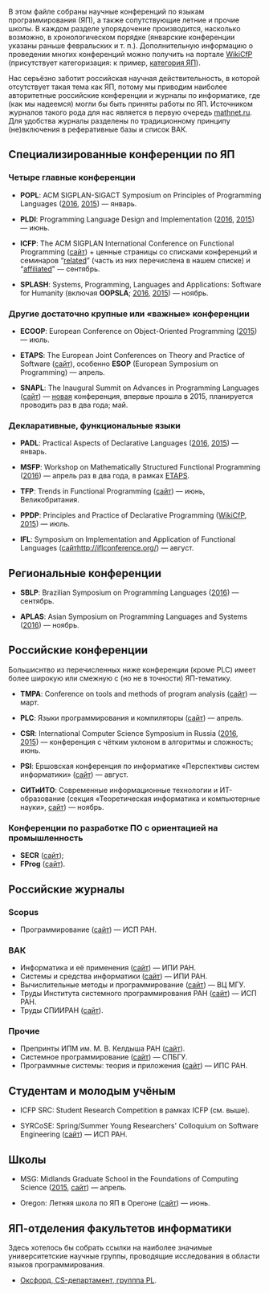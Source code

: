 В этом файле собраны научные конференций по языкам программирования (ЯП), а также сопутствующие летние и прочие школы. В каждом разделе упорядочение производится, насколько возможно, в хронологическом порядке (январские конференции указаны раньше февральских и т. п.). Дополнительную информацию о проведении многих конференций можно получить на портале [WikiCfP](http://www.wikicfp.com/cfp/) (присутствует категоризация: к пример, [категория ЯП](http://www.wikicfp.com/cfp/call?conference=programming%20languages)).

Нас серьёзно заботит российская научная действительность, в которой отсутствует такая тема как ЯП, потому мы приводим наиболее авторитетные российские конференции и журналы по информатике, где (как мы надеемся) могли бы быть приняты работы по ЯП. Источником журналов такого рода для нас является в первую очередь [mathnet.ru](http://www.mathnet.ru/). Для удобства журналы разделены по традиционному принципу (не)включения в реферативные базы и список ВАК.

## Специализированные конференции по ЯП

### Четыре главные конференции

* **POPL**: ACM SIGPLAN-SIGACT Symposium on Principles of Programming Languages ([2016](http://conf.researchr.org/home/POPL-2016), [2015](http://popl.mpi-sws.org/2015/)) — январь.

* **PLDI**: Programming Language Design and Implementation ([2016](http://conf.researchr.org/home/pldi-2016), [2015](http://conf.researchr.org/home/pldi2015)) — июнь.

* **ICFP**: The ACM SIGPLAN International Conference on Functional Programming ([сайт](http://www.icfpconference.org/)) + ценные страницы со списками конференций и семинаров “[related](http://www.icfpconference.org/related.html)” (часть из них перечислена в нашем списке) и “[affiliated](http://www.icfpconference.org/affiliated.html)” — сентябрь.

* **SPLASH**: Systems, Programming, Languages and Applications: Software for Humanity (включая **OOPSLA**; [2016](http://2016.splashcon.org/), [2015](http://2015.splashcon.org/)) — ноябрь.

### Другие достаточно крупные или «важные» конференции

* **ECOOP**: European Conference on Object-Oriented Programming ([2015](http://2015.ecoop.org/)) — июль.

* **ETAPS**: The European Joint Conferences on Theory and Practice of Software ([сайт](http://www.etaps.org/)), особенно **ESOP** (European Symposium on Programming) — апрель.

* **SNAPL**: The Inaugural Summit on Advances in Programming Languages ([сайт](http://snapl.org/)) — [новая](http://lambda-the-ultimate.org/node/5067) конференция, впервые прошла в 2015, планируется проводить раз в два года; май.

### Декларативные, функциональные языки

* **PADL**: Practical Aspects of Declarative Languages ([2016](http://conf.researchr.org/home/PADL-2016), [2015](http://www.cs.nmsu.edu/padl15/)) — январь.

* **MSFP**: Workshop on Mathematically Structured Functional Programming ([2016](http://msfp2016.bentnib.org/)) — апрель раз в два года, в рамках [ETAPS](http://www.etaps.org/).

* **TFP**: Trends in Functional Programming ([сайт](http://www.tifp.org/)) — июнь, Великобритания.

* **PPDP**: Principles and Practice of Declarative Programming ([WikiCfP](http://www.wikicfp.com/cfp/program?id=2390&f=Principles+and+Practice+of+Declarative+Programming), [2015](http://costa.ls.fi.upm.es/ppdp15/)) — июль.

* **IFL**: Symposium on Implementation and Application of Functional Languages ([сайт]()http://iflconference.org/) — август.

## Региональные конференции

* **SBLP**: Brazilian Symposium on Programming Languages ([2016](http://cbsoft.org/sblp2016)) — сентябрь.

* **APLAS**: Asian Symposium on Programming Languages and Systems ([2016](http://soict.hust.edu.vn/~aplas2016/)) — ноябрь.

## Российские конференции

Большиснтво из перечисленных ниже конференции (кроме PLC) имеет более широкую или смежную с (но не в точности) ЯП-тематику.

* **TMPA**: Conference on tools and methods of program analysis ([сайт](http://tmpaconf.org/)) — март.

* **PLC**: Языки программирования и компиляторы ([сайт](http://plc.sfedu.ru/)) — апрель.

* **CSR**: International Computer Science Symposium in Russia ([2016](http://logic.pdmi.ras.ru/csr2016/), [2015](http://logic.pdmi.ras.ru/csr2015/)) — конференция с чётким уклоном в алгоритмы и сложность; июнь.

* **PSI**: Ершовская конференция по информатике «Перспективы систем информатики» ([сайт](http://psi.nsc.ru/)) — август.

* **СИТиИТО**: Современные информационные технологии и ИТ-образование (секция «Теоретическая информатика и компьютерные науки», [сайт](http://conf.it-edu.ru/)) — ноябрь.

### Конференции по разработке ПО с ориентацией на промышленность

* **SECR** ([сайт](http://secr.ru/));
* **FProg** ([сайт](http://fpconf.ru/)).

## Российские журналы

### Scopus

* Программирование ([сайт](http://www.ispras.ru/programming/)) — ИСП РАН.
 
### ВАК

* Информатика и её применения ([сайт](http://www.ipiran.ru/journal/issues/)) — ИПИ РАН.
* Системы и средства информатики ([сайт](http://www.ipiran.ru/journal/collected/)) — ИПИ РАН.
* Вычислительные методы и программирование ([сайт](http://num-meth.srcc.msu.ru/)) — ВЦ МГУ.
* Труды Института системного программирования РАН ([сайт](http://www.ispras.ru/proceedings/)) — ИСП РАН.
* Труды СПИИРАН ([сайт](http://proceedings.spiiras.nw.ru/ojs/)).

### Прочие

* Препринты ИПМ им. М. В. Келдыша РАН ([сайт](http://library.keldysh.ru/preprints/)).
* Системное программирование ([сайт](http://www.sysprog.info/)) — СПБГУ.
* Программные системы: теория и приложения ([сайт](http://psta.psiras.ru/)) — ИПС РАН.

## Студентам и молодым учёным

* ICFP SRC: Student Research Competition в рамках ICFP (см. выше).

* SYRCoSE: Spring/Summer Young Researchers' Colloquium on Software Engineering ([сайт](http://syrcose.ispras.ru/)) — ИСП РАН.

## Школы

* MSG: Midlands Graduate School in the Foundations of Computing Science ([2015](http://staffwww.dcs.shef.ac.uk/people/G.Struth/mgs2015/mgs.html), [сайт](http://www.cs.nott.ac.uk/MGS)) — апрель.

* Oregon: Летняя школа по ЯП в Орегоне ([сайт](http://www.cs.uoregon.edu/research/summerschool)) — июнь.

## ЯП-отделения факультетов информатики

Здесь хотелось бы собрать ссылки на наиболее значимые университетские научные группы, проводящие исследования в области языков программирования.

* [Оксфорд, CS-департамент, групппа PL](http://www.cs.ox.ac.uk/research/pl/).
